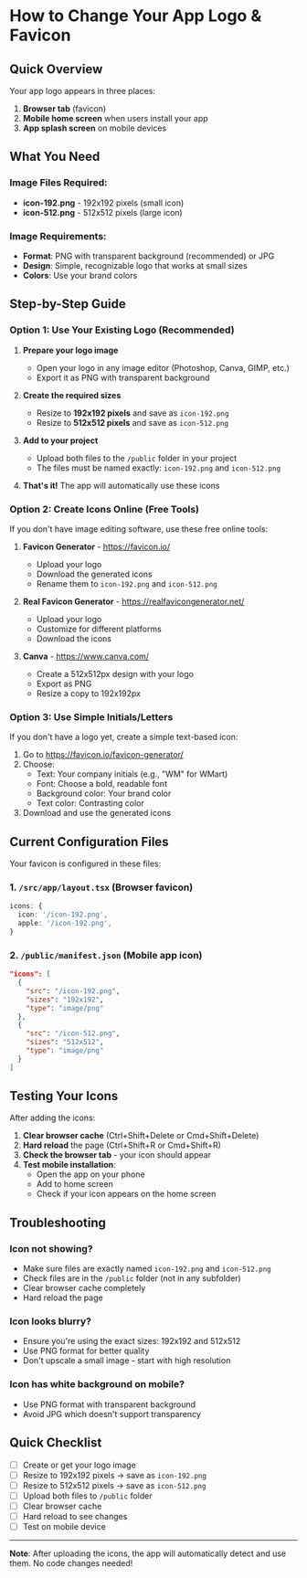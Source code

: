 # How to Change Your App Logo & Favicon

## Quick Overview
Your app logo appears in three places:
1. **Browser tab** (favicon)
2. **Mobile home screen** when users install your app
3. **App splash screen** on mobile devices

## What You Need

### Image Files Required:
- **icon-192.png** - 192x192 pixels (small icon)
- **icon-512.png** - 512x512 pixels (large icon)

### Image Requirements:
- **Format**: PNG with transparent background (recommended) or JPG
- **Design**: Simple, recognizable logo that works at small sizes
- **Colors**: Use your brand colors

## Step-by-Step Guide

### Option 1: Use Your Existing Logo (Recommended)

1. **Prepare your logo image**
   - Open your logo in any image editor (Photoshop, Canva, GIMP, etc.)
   - Export it as PNG with transparent background

2. **Create the required sizes**
   - Resize to **192x192 pixels** and save as `icon-192.png`
   - Resize to **512x512 pixels** and save as `icon-512.png`

3. **Add to your project**
   - Upload both files to the `/public` folder in your project
   - The files must be named exactly: `icon-192.png` and `icon-512.png`

4. **That's it!** The app will automatically use these icons

### Option 2: Create Icons Online (Free Tools)

If you don't have image editing software, use these free online tools:

1. **Favicon Generator** - https://favicon.io/
   - Upload your logo
   - Download the generated icons
   - Rename them to `icon-192.png` and `icon-512.png`

2. **Real Favicon Generator** - https://realfavicongenerator.net/
   - Upload your logo
   - Customize for different platforms
   - Download the icons

3. **Canva** - https://www.canva.com/
   - Create a 512x512px design with your logo
   - Export as PNG
   - Resize a copy to 192x192px

### Option 3: Use Simple Initials/Letters

If you don't have a logo yet, create a simple text-based icon:

1. Go to https://favicon.io/favicon-generator/
2. Choose:
   - Text: Your company initials (e.g., "WM" for WMart)
   - Font: Choose a bold, readable font
   - Background color: Your brand color
   - Text color: Contrasting color
3. Download and use the generated icons

## Current Configuration Files

Your favicon is configured in these files:

### 1. `/src/app/layout.tsx` (Browser favicon)
```typescript
icons: {
  icon: '/icon-192.png',
  apple: '/icon-192.png',
}
```

### 2. `/public/manifest.json` (Mobile app icon)
```json
"icons": [
  {
    "src": "/icon-192.png",
    "sizes": "192x192",
    "type": "image/png"
  },
  {
    "src": "/icon-512.png",
    "sizes": "512x512",
    "type": "image/png"
  }
]
```

## Testing Your Icons

After adding the icons:

1. **Clear browser cache** (Ctrl+Shift+Delete or Cmd+Shift+Delete)
2. **Hard reload** the page (Ctrl+Shift+R or Cmd+Shift+R)
3. **Check the browser tab** - your icon should appear
4. **Test mobile installation**:
   - Open the app on your phone
   - Add to home screen
   - Check if your icon appears on the home screen

## Troubleshooting

### Icon not showing?
- Make sure files are exactly named `icon-192.png` and `icon-512.png`
- Check files are in the `/public` folder (not in any subfolder)
- Clear browser cache completely
- Hard reload the page

### Icon looks blurry?
- Ensure you're using the exact sizes: 192x192 and 512x512
- Use PNG format for better quality
- Don't upscale a small image - start with high resolution

### Icon has white background on mobile?
- Use PNG format with transparent background
- Avoid JPG which doesn't support transparency

## Quick Checklist

- [ ] Create or get your logo image
- [ ] Resize to 192x192 pixels → save as `icon-192.png`
- [ ] Resize to 512x512 pixels → save as `icon-512.png`
- [ ] Upload both files to `/public` folder
- [ ] Clear browser cache
- [ ] Hard reload to see changes
- [ ] Test on mobile device

---

**Note**: After uploading the icons, the app will automatically detect and use them. No code changes needed!
